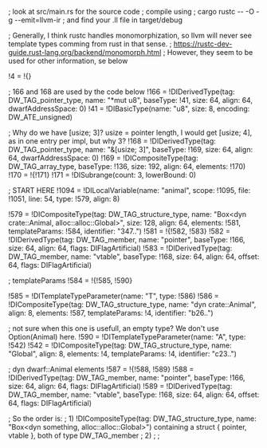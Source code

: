 ; look at src/main.rs for the source code
; compile using 
; cargo rustc -- -O -g --emit=llvm-ir
; and find your .ll file in target/debug

; Generally, I think rustc handles monomorphization, so llvm will never see template types comming from rust in that sense.
; https://rustc-dev-guide.rust-lang.org/backend/monomorph.html
; However, they seem to be used for other information, se below


!4 = !{}


; 166 and 168 are used by the code below
!166 = !DIDerivedType(tag: DW\_TAG\_pointer\_type, name: "*mut u8", baseType: !41, size: 64, align: 64, dwarfAddressSpace: 0)
!41 = !DIBasicType(name: "u8", size: 8, encoding: DW_ATE_unsigned)

; Why do we have [usize; 3]? usize = pointer length, I would get [usize; 4], as in one entry per impl, but why 3?
!168 = !DIDerivedType(tag: DW_TAG_pointer_type, name: "&[usize; 3]", baseType: !169, size: 64, align: 64, dwarfAddressSpace: 0)
!169 = !DICompositeType(tag: DW_TAG_array_type, baseType: !136, size: 192, align: 64, elements: !170)
!170 = !{!171}
!171 = !DISubrange(count: 3, lowerBound: 0)


; START HERE
!1094 = !DILocalVariable(name: "animal", scope: !1095, file: !1051, line: 54, type: !579, align: 8)

!579 = !DICompositeType(tag: DW_TAG_structure_type, name: "Box<dyn crate::Animal, alloc::alloc::Global>", size: 128, align: 64, elements: !581, templateParams: !584, identifier: "347..")
!581 = !{!582, !583}
!582 = !DIDerivedType(tag: DW_TAG_member, name: "pointer", baseType: !166, size: 64, align: 64, flags: DIFlagArtificial)
!583 = !DIDerivedType(tag: DW_TAG_member, name: "vtable", baseType: !168, size: 64, align: 64, offset: 64, flags: DIFlagArtificial)

; templateParams
!584 = !{!585, !590}

!585 = !DITemplateTypeParameter(name: "T", type: !586)
!586 = !DICompositeType(tag: DW_TAG_structure_type, name: "dyn crate::Animal", align: 8, elements: !587, templateParams: !4, identifier: "b26..")

; not sure when this one is usefull, an empty type? We don't use Option(Animal) here.
!590 = !DITemplateTypeParameter(name: "A", type: !542)
!542 = !DICompositeType(tag: DW_TAG_structure_type, name: "Global", align: 8, elements: !4, templateParams: !4, identifier: "c23..")


; dyn dwarf::Animal elements
!587 = !{!588, !589}
!588 = !DIDerivedType(tag: DW_TAG_member, name: "pointer", baseType: !166, size: 64, align: 64, flags: DIFlagArtificial)
!589 = !DIDerivedType(tag: DW_TAG_member, name: "vtable", baseType: !168, size: 64, align: 64, offset: 64, flags: DIFlagArtificial)




; So the order is: 
; 1) !DICompositeType(tag: DW_TAG_structure_type, name: "Box<dyn something, alloc::alloc::Global>") containing a struct { pointer, vtable }, both of type DW_TAG_member
; 2) 
;
;

